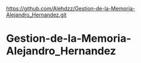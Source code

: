 https://github.com/Alehdzz/Gestion-de-la-Memoria-Alejandro_Hernandez.git
# Gestion-de-la-Memoria-Alejandro_Hernandez

